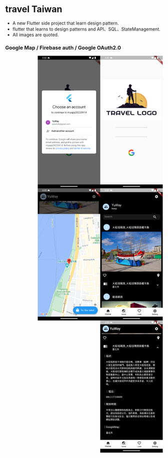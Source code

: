 # travel Taiwan

- A new Flutter side project that learn design pattern.
- flutter that learns to design patterns and API、SQL、StateManagement.
- All images are quoted.

### Google Map / Firebase auth / Google OAuth2.0

<p float="left">
<img style="float: right;" src="Screenshot_1664091140.png" width="200">

<img style="float: right;" src="Screenshot_1664091148.png" width="200">

<img style="float: right;" src="Screenshot_1664091166.png" width="200">

<img style="float: right;" src="Screenshot_1664091195.png" width="200">
<img style="float: right;" src="Screenshot_1664091209.png" width="200">


</p>

